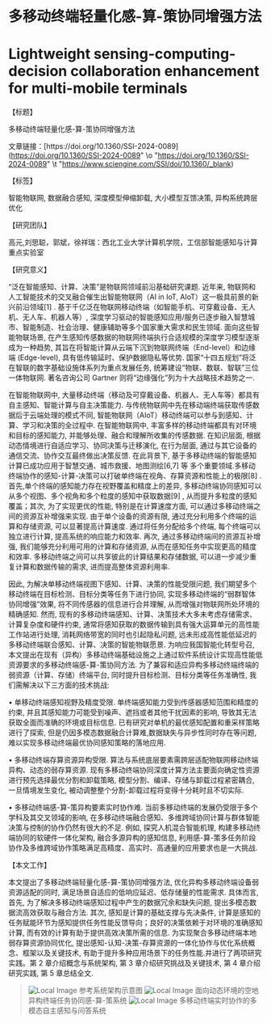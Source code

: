 # 多移动终端轻量化感\-算\-策协同增强方法
# Lightweight sensing-computing-decision collaboration enhancement for multi-mobile terminals

【标题】

多移动终端轻量化感\-算\-策协同增强方法

文章链接：[https://doi\.org/10\.1360/SSI\-2024\-0089](https://doi.org/10.1360/SSI-2024-0089" \o "https://doi.org/10.1360/SSI-2024-0089" \t "https://www.sciengine.com/SSI/doi/10.1360/_blank)

【标签】

智能物联网, 数据融合感知, 深度模型伸缩卸载, 大小模型互馈决策, 异构系统跨层优化

【研究团队】

高元,刘思聪，郭斌，徐祥瑞：西北工业大学计算机学院，工信部智能感知与计算重点实验室

【研究意义】

“泛在智能感知、计算、决策”是物联网领域前沿基础研究课题\. 近年来, 物联网和人工智能技术的交叉融合催生出智能物联网（AI in IoT, AIoT）这一极具前景的新兴前沿领域\[1\] \. 基于千亿泛在物联网移动终端（如智能手机、可穿戴设备、无人机、无人车、机器人等）, 深度学习驱动的智能感知应用/服务已逐步融入智慧城市、智能制造、社会治理、健康辅助等多个国家重大需求和民生领域\. 面向这些智能物联场景, 在产生感知传感数据的物联网终端执行合适规模的深度学习模型逐渐成为一种趋势, 其旨在将智能计算从云端下沉到物联网终端（End\-level）和边缘端 \(Edge\-level\), 具有低传输延时、保护数据隐私等优势\. 国家“十四五规划”将泛在智联的数字基础设施体系列为重点发展任务, 统筹建设“物联、数联、智联”三位一体物联网\. 著名咨询公司 Gartner 则将“边缘强化”列为十大战略技术趋势之一\.

在智能物联网中, 大量移动终端（移动及可穿戴设备、机器人、无人车等）都具有自主感知、智能计算与自主决策能力\. 与传统物联网中先在移动端终端获取传感数据后于云端处理的模式不同, 智能物联网（AIoT）移动终端可以参与到感知、计算、学习和决策的全过程中\. 在智能物联网中, 丰富多样的移动终端都具有对环境和目标的感知能力, 并能够处理、融合和理解所收集的传感数据\. 在知识层面, 根据动态情境进行自适应学习、协同决策与迁移演化, 在行为层面, 通过与其它设备的通信交流、协作交互最终做出决策反馈\. 在此背景下, 基于多移动终端的智能感知计算已成功应用于智慧交通、城市救援、地图测绘\[6,7\] 等	多个重要领域\.多移动终端协作的感知\-计算\-决策可以打破单终端在视角、存算资源和性能上的极限\[8\] \. 首先,单个终端的感知能力存在视野覆盖和精度上的差异, 多移动终端协同感知可以从多个视图、多个视角和多个粒度的感知中获取数据\[9\] , 从而提升多粒度的感知覆盖；其次, 为了实现更优的性能, 特别是在计算速度方面, 可以通过多移动终端之间的资源互补增强来实现\. 由于单个设备的资源有限, 通过充分利用多个终端的运算和存储资源, 可以显著提高计算速度\. 通过将任务分配给多个终端, 每个终端可以独立进行计算, 提高系统的响应能力和效率\. 再次, 通过多移动终端间的资源互补增强, 我们能够充分利用可用的计算和存储资源, 从而在感知任务中实现更高的精度和效率\. 多移动终端之间可以共享彼此的计算结果和存储数据, 可以进一步减少重复计算和数据传输的需求, 进而提高整体资源利用率\.

因此, 为解决单移动终端视图下感知、计算、决策的性能受限问题, 我们期望多个移动终端在目标检测、目标分类等任务下进行协同, 实现多移动终端的“弱群智体协同增强”效果, 将不同传感器的信息进行合并理解, 从而增强对物联网所处环境的精确感知\. 然而, 现有的多移动终端感知、计算、决策技术大多未考虑存储需求、计算复杂度和硬件约束, 通常将感知获取的数据传输到具有强大运算单元的高性能工作站进行处理, 消耗网络带宽的同时也引起隐私问题, 远未形成高性能低延迟的多移动终端联合感知、计算、决策的智能物联愿景\. 为响应我国智能化转型号召, 本文提出在现有（异构）多移动终端基础设施之上通过软件系统设计实现高性能低资源要求的多移动终端感\-算\-策协同方法\. 为了兼容和适应异构多移动终端终端的弱资源（计算、存储）终端平台, 同时提升目标检测、目标分类等任务准确性, 我们需解决以下三方面的技术挑战: 

• 单移动终端感知视野及精度受限\. 单终端感知能力受到传感器感知范围和精度的约束, 并且其感知能力可能受到噪声、遮挡或者其他干扰因素的影响, 导致其无法获取全面而准确的环境或目标信息\. 已有研究对单机的最优感知配置和重采样策略进行了探索, 但是仍因多模态数据融合计算难,数据缺失与异步性同时存在等问题, 难以实现多移动终端最优协同感知策略的落地应用\. 

• 多移动终端存算资源异构受限\. 算法与系统底层要素需跨层适配物联网移动终端异构、动态的弱存算资源\. 现有多移动终端协同深度计算方法主要面向确定性资源进行预先选择最优分割和卸载策略, 模型分割、编译、存储与卸载过程紧密耦合, 一旦情境发生变化, 被动调整整个分割\-卸载过程将变得十分耗时且不切实际\. 

• 多移动终端感\-算\-策异构要素实时协作难\. 当前多移动终端的发展仍受限于多个学科及其交叉领域的影响, 在多移动终端融合感知、多维跨域协同计算与群体智能决策与控制的协作仍然有很大的不足\. 例如, 探究人机混合智能机理, 构建多移动终端协同的软硬件一体化架构, 融合多源异构的感知信息, 利用感\-算\-策多任务阶段协作及多维跨域协作策略满足高精度、高实时、高通量的应用要求也是一大挑战\.

【本文工作】

本文提出了多移动终端轻量化感\-算\-策协同增强方法, 优化异构多移动终端设备弱资源适配的同时, 满足场景自适应的低响应延迟、低存储量的性能需求\. 具体而言, 首先, 为了解决多移动终端感知过程中产生的数据冗余和缺失问题, 提出多模态数据流高效获取与融合方法\. 其次, 感知是计算的基础支撑与先决条件, 计算是感知的任务赋能环节为感知提供任务性能反馈导向；良好的决策依赖于对环境的准确感知计算, 而有效的计算有助于提供高效决策所需的信息\. 为实现聚合多移动终端本地弱存算资源协同优化, 提出感知\-认知\-决策\-存算资源的一体化协作与优化系统概念、框架以及关键技术, 有助于提升多种应用场景下的任务性能\.并进行了两项研究实践。第 2 章介绍概念与系统架构, 第 3 章介绍研究挑战及关键技术, 第 4 章介绍研究实践, 第 5 章总结全文\. 

>![Local Image](./gy/sys.png)
>参考系统架构示意图
>![Local Image](./gy/sys.png)
>面向动态环境的空地异构终端任务协同感-算-策系统
>![Local Image](./gy/sys.png)
>多移动终端实时协作的多模态自主感知与问答系统
